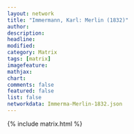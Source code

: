 ```yaml
---
layout: network
title: "Immermann, Karl: Merlin (1832)"
author:
description:
headline:
modified:
category: Matrix
tags: [matrix]
imagefeature: 
mathjax: 
chart: 
comments: false
featured: false
list: false
networkdata: Immerma-Merlin-1832.json
---
```

{% include matrix.html %}
